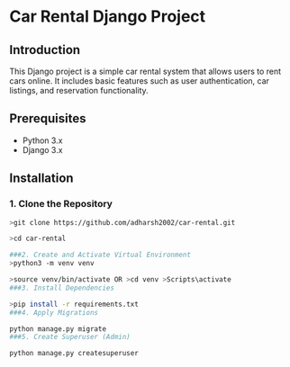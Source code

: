 # Car Rental Django Project

## Introduction

This Django project is a simple car rental system that allows users to rent cars online. It includes basic features such as user authentication, car listings, and reservation functionality.

## Prerequisites
- Python 3.x
- Django 3.x

## Installation

### 1. Clone the Repository
```bash
>git clone https://github.com/adharsh2002/car-rental.git

>cd car-rental

###2. Create and Activate Virtual Environment
>python3 -m venv venv

>source venv/bin/activate OR >cd venv >Scripts\activate
###3. Install Dependencies

>pip install -r requirements.txt
###4. Apply Migrations

python manage.py migrate
###5. Create Superuser (Admin)

python manage.py createsuperuser
